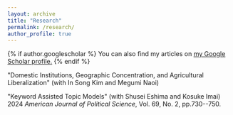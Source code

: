 ```yaml
---
layout: archive
title: "Research"
permalink: /research/
author_profile: true
---
```


{% if author.googlescholar %}
  You can also find my articles on <u><a href="{{author.googlescholar}}">my Google Scholar profile</a>.</u>
{% endif %}

"Domestic Institutions, Geographic Concentration, and Agricultural Liberalization" (with In Song Kim and Megumi Naoi)

"Keyword Assisted Topic Models" (with Shusei Eshima and Kosuke Imai) 2024 <em>American Journal of Political Science</em>, Vol. 69, No. 2, pp.730--750.